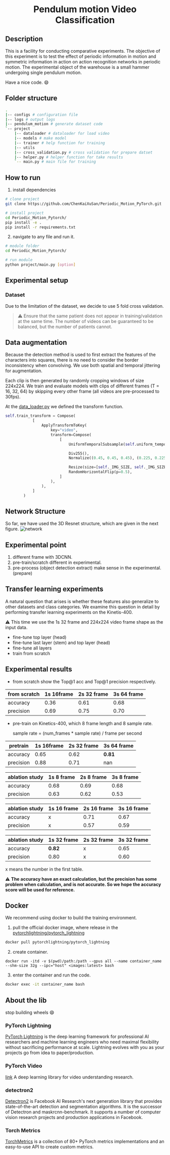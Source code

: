 <div align="center">

# Pendulum motion Video Classification

<!-- ![CI testing](https://github.com/PyTorchLightning/deep-learning-project-template/workflows/CI%20testing/badge.svg?branch=master&event=push) -->

</div>

## Description  

This is a facility for conducting comparative experiments.
The objective of this experiment is to test the effect of periodic information in motion and symmetric information in action on action recognition networks in periodic motion.
The experimental object of the warehouse is a small hammer undergoing single pendulum motion.

Have a nice code. 😄

## Folder structure  

``` bash
.
|-- configs # configuration file
|-- logs # output logs
|-- pendulum_motion # generate dataset code
`-- project 
    |-- dataloader # dataloader for load video
    |-- models # make model 
    |-- trainer # help function for training
    |-- utils
    |-- cross_validation.py # cross validation for prepare datset 
    |-- helper.py # helper function for take results
    `-- main.py # main file for training
```

## How to run

1. install dependencies

``` bash
# clone project   
git clone https://github.com/ChenKaiXuSan/Periodic_Motion_PyTorch.git

# install project   
cd Periodic_Motion_Pytorch/ 
pip install -e .   
pip install -r requirements.txt
```

2. navigate to any file and run it.

```bash
# module folder
cd Periodic_Motion_Pytorch/ 

# run module 
python project/main.py [option] 
```

## Experimental setup

### Dataset

Due to the limitation of the dataset, we decide to use 5 fold cross validation.

> ⚠️ Ensure that the same patient does not appear in training/validation at the same time. 
The number of videos can be guaranteed to be balanced, but the number of patients cannot.

## Data augmentation  

Because the detection method is used to first extract the features of the characters into squares, there is no need to consider the border inconsistency when convolving.
We use both spatial and temporal jittering for augmentation.

Each clip is then generated by randomly cropping windows of size 224x224.
We train and evaluate models with clips of different frames (T = 16, 32, 64) by skipping every other frame (all videos are pre-processed to 30fps).

At the [data_loader.py](project/dataloader/data_loader.py) we defined the transform function.

``` python
self.train_transform = Compose(
            [
                ApplyTransformToKey(
                    key="video",
                    transform=Compose(
                        [
                            UniformTemporalSubsample(self.uniform_temporal_subsample_num),

                            Div255(),
                            Normalize((0.45, 0.45, 0.45), (0.225, 0.225, 0.225)),

                            Resize(size=[self._IMG_SIZE, self._IMG_SIZE]),
                            RandomHorizontalFlip(p=0.5),
                        ]
                    ),
                ),
            ]
        )
```

## Network Structure

So far, we have used the 3D Resnet structure, which are given in the next figure.
![network](imgs/network.png)

## Experimental point

1. different frame with 3DCNN.
2. pre-train/scratch different in experimental.
3. pre-process (object detection extract) make sense in the experimental. (prepare)

## Transfer learning experiments

A natural question that arises is whether these features also generalize to other datasets and class categories.
We examine this question in detail by performing transfer learning experiments on the Kinetis-400. 

⚠️ This time we use the 1s 32 frame and 224x224 video frame shape as the input data.

- fine-tune top layer (head)
- fine-tune last layer (stem) and top layer (head) 
- fine-tune all layers
- train from scratch

## Experimental results

- from scratch
show the Top@1 acc and Top@1 precision respectively.
  
| from scratch | 1s 16frame | 2s 32 frame | 3s 64 frame |
| ------------ | ---------- | ----------- | ----------- |
| accuracy     | 0.36       | 0.61        | 0.68        |
| precision    | 0.69       | 0.75        | 0.70        |

- pre-train on Kinetics-400, which 8 frame length and 8 sample rate.

    sample rate = (num_frames * sample rate) / frame per second

| pretrain  | 1s 16frame | 2s 32 frame | 3s 64 frame |
| --------- | ---------- | ----------- | ----------- |
| accuracy  | 0.65       | 0.62        | **0.81**    |
| precision | 0.88       | 0.71        | nan         |

| ablation study | 1s 8 frame | 2s 8 frame | 3s 8 frame |
| -------------- | ---------- | ---------- | ---------- |
| accuracy       | 0.68       | 0.69       | 0.68       |
| precision      | 0.63       | 0.62       | 0.53       |

| ablation study | 1s 16 frame | 2s 16 frame | 3s 16 frame |
| -------------- | ----------- | ----------- | ----------- |
| accuracy       | x           | 0.71        | 0.67        |
| precision      | x           | 0.57        | 0.59        |

| ablation study | 1s 32 frame | 2s 32 frame | 3s 32 frame |
| -------------- | ----------- | ----------- | ----------- |
| accuracy       | **0.82**    | x           | 0.65        |
| precision      | 0.80        | x           | 0.60        |

x means the number in the first table.  

⚠️ **The accuracy have an exact calculation, but the precision has some problem when calculation, and is not accurate. So we hope the accuracy score will be used for reference.**

## Docker  

We recommend using docker to build the training environment.

1. pull the official docker image, where release in the [pytorchlightning/pytorch_lightning](https://hub.docker.com/r/pytorchlightning/pytorch_lightning)

``` bash  
docker pull pytorchlightning/pytorch_lightning
```

2. create container.

``` bach  
docker run -itd -v $(pwd)/path:/path --gpus all --name container_name --shm-size 32g --ipc="host" <images:latest> bash 

```

3. enter the container and run the code.

``` bash  
docker exec -it container_name bash
```

## About the lib  

stop building wheels 😄

### PyTorch Lightning  

[PyTorch Lightning](https://pytorch-lightning.readthedocs.io/en/latest/) is the deep learning framework for professional AI researchers and machine learning engineers who need maximal flexibility without sacrificing performance at scale. Lightning evolves with you as your projects go from idea to paper/production.

### PyTorch Video  

[link](https://pytorchvideo.org/)
A deep learning library for video understanding research.

### detectron2

[Detectron2](https://detectron2.readthedocs.io/en/latest/index.html) is Facebook AI Research's next generation library that provides state-of-the-art detection and segmentation algorithms. It is the successor of Detectron and maskrcnn-benchmark. It supports a number of computer vision research projects and production applications in Facebook.

### Torch Metrics

[TorchMetrics](https://torchmetrics.readthedocs.io/en/latest/) is a collection of 80+ PyTorch metrics implementations and an easy-to-use API to create custom metrics.

